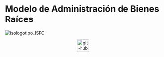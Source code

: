 # Modelo de Administración de Bienes Raíces

![isologotipo_ISPC](https://user-images.githubusercontent.com/95236196/193440003-0dbe289b-01f5-4d98-934c-1b39cff81730.png)

<p align="center"> <a href="https://github.com/NicoRojo62/FullStackDevIspc/blob/desarrollador-facumd/Tutorial/repaso-git.md" target="_blank"> <img src="https://user-images.githubusercontent.com/95236196/195967540-3ad364ac-4faa-49f0-9c00-6bbe34bd8ba8.png" alt="git-hub" width="40" height="40"/> </a> </p>